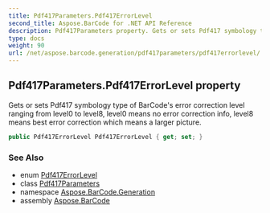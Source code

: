 ```yaml
---
title: Pdf417Parameters.Pdf417ErrorLevel
second_title: Aspose.BarCode for .NET API Reference
description: Pdf417Parameters property. Gets or sets Pdf417 symbology type of BarCodes error correction level ranging from level0 to level8 level0 means no error correction info level8 means best error correction which means a larger picture
type: docs
weight: 90
url: /net/aspose.barcode.generation/pdf417parameters/pdf417errorlevel/
---
```

## Pdf417Parameters.Pdf417ErrorLevel property

Gets or sets Pdf417 symbology type of BarCode's error correction level ranging from level0 to level8, level0 means no error correction info, level8 means best error correction which means a larger picture.

```csharp
public Pdf417ErrorLevel Pdf417ErrorLevel { get; set; }
```

### See Also

* enum [Pdf417ErrorLevel](../../pdf417errorlevel/)
* class [Pdf417Parameters](../)
* namespace [Aspose.BarCode.Generation](../../../aspose.barcode.generation/)
* assembly [Aspose.BarCode](../../../)


